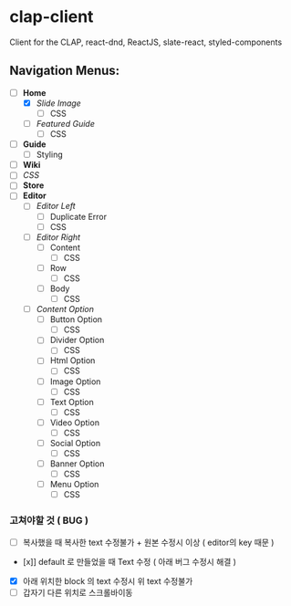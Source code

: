 # clap-client

Client for the CLAP, react-dnd, ReactJS, slate-react, styled-components

## Navigation Menus:

- [ ] **Home**
  - [x] _Slide Image_
    - [ ] CSS
  - [ ] _Featured Guide_
    - [ ] CSS
- [ ] **Guide**
  - [ ] Styling
- [ ] **Wiki**
- [ ] _CSS_
- [ ] **Store**
- [ ] **Editor**
  - [ ] _Editor Left_
    - [ ] Duplicate Error
    - [ ] CSS
  - [ ] _Editor Right_
    - [ ] Content
      - [ ] CSS
    - [ ] Row
      - [ ] CSS
    - [ ] Body
      - [ ] CSS
  - [ ] _Content Option_
    - [ ] Button Option
      - [ ] CSS
    - [ ] Divider Option
      - [ ] CSS
    - [ ] Html Option
      - [ ] CSS
    - [ ] Image Option
      - [ ] CSS
    - [ ] Text Option
      - [ ] CSS
    - [ ] Video Option
      - [ ] CSS
    - [ ] Social Option
      - [ ] CSS
    - [ ] Banner Option
      - [ ] CSS
    - [ ] Menu Option
      - [ ] CSS

### 고쳐야할 것 ( BUG )

- [ ] 복사했을 때 복사한 text 수정불가 + 원본 수정시 이상 ( editor의 key 때문 )
- [x]] default 로 만들었을 때 Text 수정 ( 아래 버그 수정시 해결 )
- [x] 아래 위치한 block 의 text 수정시 위 text 수정불가
- [ ] 갑자기 다른 위치로 스크롤바이동
